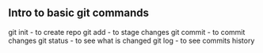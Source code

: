## Intro to basic git commands

git init - to create repo
git add - to stage changes
git commit - to commit changes
git status - to see what is changed
git log - to see commits history